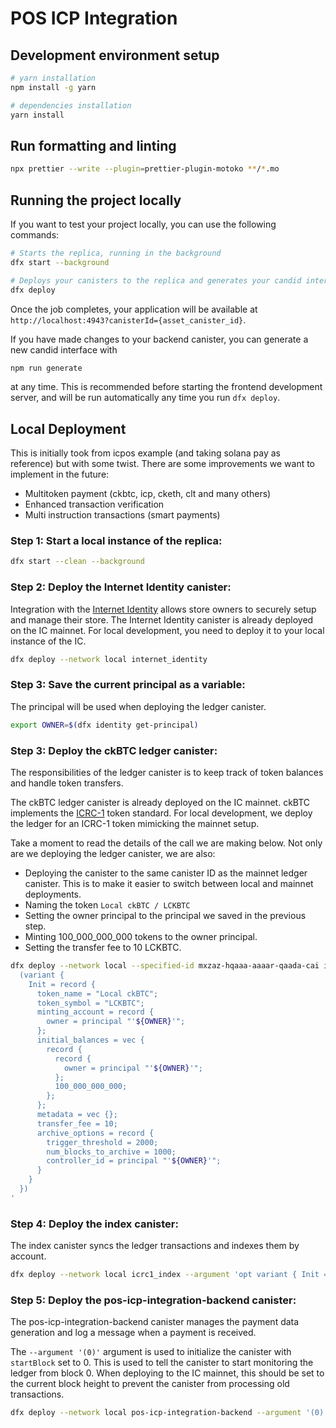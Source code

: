 # POS ICP Integration

## Development environment setup

```bash
# yarn installation
npm install -g yarn

# dependencies installation
yarn install
```

## Run formatting and linting

```bash
npx prettier --write --plugin=prettier-plugin-motoko **/*.mo
```

## Running the project locally

If you want to test your project locally, you can use the following commands:

```bash
# Starts the replica, running in the background
dfx start --background

# Deploys your canisters to the replica and generates your candid interface
dfx deploy
```

Once the job completes, your application will be available at `http://localhost:4943?canisterId={asset_canister_id}`.

If you have made changes to your backend canister, you can generate a new candid interface with

```bash
npm run generate
```

at any time. This is recommended before starting the frontend development server, and will be run automatically any time you run `dfx deploy`.

## Local Deployment

This is initially took from icpos example (and taking solana pay as reference) but with some twist. There are some improvements we want to implement in the future:

- Multitoken payment (ckbtc, icp, cketh, clt and many others)
- Enhanced transaction verification
- Multi instruction transactions (smart payments)

### Step 1: Start a local instance of the replica:

```bash
dfx start --clean --background
```

### Step 2: Deploy the Internet Identity canister:

Integration with the [Internet Identity](https://internetcomputer.org/internet-identity/) allows store owners to securely setup and manage their store. The Internet Identity canister is already deployed on the IC mainnet. For local development, you need to deploy it to your local instance of the IC.

```bash
dfx deploy --network local internet_identity
```

### Step 3: Save the current principal as a variable:

The principal will be used when deploying the ledger canister.

```bash
export OWNER=$(dfx identity get-principal)
```

### Step 3: Deploy the ckBTC ledger canister:

The responsibilities of the ledger canister is to keep track of token balances and handle token transfers.

The ckBTC ledger canister is already deployed on the IC mainnet. ckBTC implements the [ICRC-1](https://internetcomputer.org/docs/current/developer-docs/integrations/icrc-1/) token standard. For local development, we deploy the ledger for an ICRC-1 token mimicking the mainnet setup.

Take a moment to read the details of the call we are making below. Not only are we deploying the ledger canister, we are also:

- Deploying the canister to the same canister ID as the mainnet ledger canister. This is to make it easier to switch between local and mainnet deployments.
- Naming the token `Local ckBTC / LCKBTC`
- Setting the owner principal to the principal we saved in the previous step.
- Minting 100_000_000_000 tokens to the owner principal.
- Setting the transfer fee to 10 LCKBTC.

```bash
dfx deploy --network local --specified-id mxzaz-hqaaa-aaaar-qaada-cai icrc1_ledger --argument '
  (variant {
    Init = record {
      token_name = "Local ckBTC";
      token_symbol = "LCKBTC";
      minting_account = record {
        owner = principal "'${OWNER}'";
      };
      initial_balances = vec {
        record {
          record {
            owner = principal "'${OWNER}'";
          };
          100_000_000_000;
        };
      };
      metadata = vec {};
      transfer_fee = 10;
      archive_options = record {
        trigger_threshold = 2000;
        num_blocks_to_archive = 1000;
        controller_id = principal "'${OWNER}'";
      }
    }
  })
'
```

### Step 4: Deploy the index canister:

The index canister syncs the ledger transactions and indexes them by account.

```bash
dfx deploy --network local icrc1_index --argument 'opt variant { Init = record { ledger_id = principal "mxzaz-hqaaa-aaaar-qaada-cai"; } }'
```

### Step 5: Deploy the pos-icp-integration-backend canister:

The pos-icp-integration-backend canister manages the payment data generation and log a message when a payment is received.

The `--argument '(0)'` argument is used to initialize the canister with `startBlock` set to 0. This is used to tell the canister to start monitoring the ledger from block 0. When deploying to the IC mainnet, this should be set to the current block height to prevent the canister from processing old transactions.

```bash
dfx deploy --network local pos-icp-integration-backend --argument '(0)'
```
